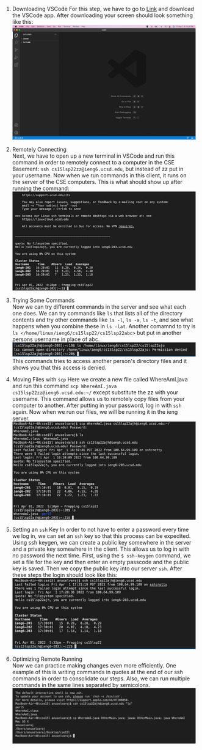 1. Downloading VSCode
For this step, we have to go to [Link](https://code.visualstudio.com/) and download the VSCode app. After downloading your screen should look something like this:   
![Image](vscode.png)

2. Remotely Connecting  
Next, we have to open up a new terminal in VSCode and run this command in order to remotely connect to a computer in the CSE Basement: `ssh cs15lsp22zz@ieng6.ucsd.edu`, but instead of zz put in your username. Now when we run commands in this client, it runs on the server of the CSE computers. This is what should show up after running the command:  
![Image](login.png)

3. Trying Some Commands  
Now we can try different commands in the server and see what each one does. We can try commands like `ls` that lists all of the directory contents and try other commands like `ls -l`, `ls -a`, `ls -t`, and see what happens when you combine these in `ls -lat`. Another comamnd to try is `ls </home/linux/ieng6/cs15lsp22/cs15lsp22abc>` but put in another persons username in place of abc.  
![Image](commands.png)  
This commands tries to access another person's directory files and it shows you that this access is denied.

4. Moving Files with `scp`
Here we create a new file called WhereAmI.java and run this command `scp WhereAmI.java cs15lsp22zz@ieng6.ucsd.edu:~/` except substitute the zz with your username. This command allows us to remotely copy files from your computer to another. After putting in your password, log in with `ssh` again. Now when we  run our files, we will be running it in the ieng server.  
![Image](ssh.png) 

5. Setting an `ssh` Key
In order to not have to enter a password every time we log in, we can set an `ssh` key so that this process can be expedited. Using ssh keygen, we can create a public key somewhere in the server and a private key somewhere in the client. This allows us to log in with no password the next time. First, using the `$ ssh-keygen` command, we set a file for the key and then enter an empty passcode and the public key is saved. Then we copy the public key into our server `ssh`. After these steps the login should look like this:  
![Image](nopass.png) 

6. Optimizing Remote Running  
Now we can practice making changes even more efficiently. One example of this is writing commands in quotes at the end of our ssh commands in order to consolidate our steps. Also, we can run multiple commands in the same lines separated by semicolons.  
![Image](optimize.png) 
